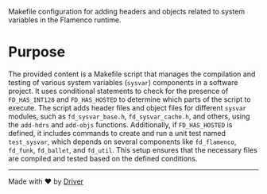 <!--------------------------------------------------------------------------------->
<!-- IMPORTANT: This file is auto-generated by Driver (https://driver.ai). -------->
<!-- Manual edits may be overwritten on future commits. --------------------------->
<!--------------------------------------------------------------------------------->

Makefile configuration for adding headers and objects related to system variables in the Flamenco runtime.

# Purpose
The provided content is a Makefile script that manages the compilation and testing of various system variables (`sysvar`) components in a software project. It uses conditional statements to check for the presence of `FD_HAS_INT128` and `FD_HAS_HOSTED` to determine which parts of the script to execute. The script adds header files and object files for different `sysvar` modules, such as `fd_sysvar_base.h`, `fd_sysvar_cache.h`, and others, using the `add-hdrs` and `add-objs` functions. Additionally, if `FD_HAS_HOSTED` is defined, it includes commands to create and run a unit test named `test_sysvar`, which depends on several components like `fd_flamenco`, `fd_funk`, `fd_ballet`, and `fd_util`. This setup ensures that the necessary files are compiled and tested based on the defined conditions.

---
Made with ❤️ by [Driver](https://www.driver.ai/)